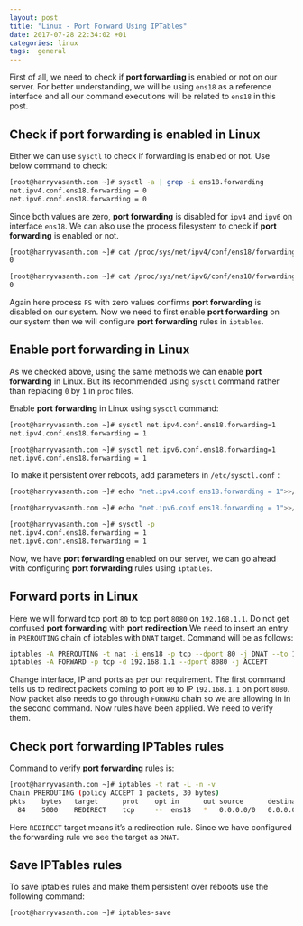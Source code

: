 ```yaml
---
layout: post
title: "Linux - Port Forward Using IPTables"
date: 2017-07-28 22:34:02 +01
categories: linux
tags:  general
---
```


First of all, we need to check if **port forwarding** is enabled or not on our server. For better understanding, we will be using `ens18` as a reference interface and all our command executions will be related to `ens18` in this post.

## Check if port forwarding is enabled in Linux

Either we can use `sysctl` to check if forwarding is enabled or not. Use below command to check:

```bash
[root@harryvasanth.com ~]# sysctl -a | grep -i ens18.forwarding
net.ipv4.conf.ens18.forwarding = 0
net.ipv6.conf.ens18.forwarding = 0
```

Since both values are zero, **port forwarding** is disabled for `ipv4` and `ipv6` on interface `ens18`.
We can also use the process filesystem to check if **port forwarding** is enabled or not.

```bash
[root@harryvasanth.com ~]# cat /proc/sys/net/ipv4/conf/ens18/forwarding
0

[root@harryvasanth.com ~]# cat /proc/sys/net/ipv6/conf/ens18/forwarding
0
```

Again here process `FS` with zero values confirms **port forwarding** is disabled on our system. Now we need to first enable **port forwarding** on our system then we will configure **port forwarding** rules in `iptables`.

## Enable port forwarding in Linux

As we checked above, using the same methods we can enable **port forwarding** in Linux. But its recommended using `sysctl` command rather than replacing `0` by `1` in `proc` files.

Enable **port forwarding** in Linux using `sysctl` command:

```bash
[root@harryvasanth.com ~]# sysctl net.ipv4.conf.ens18.forwarding=1
net.ipv4.conf.ens18.forwarding = 1

[root@harryvasanth.com ~]# sysctl net.ipv6.conf.ens18.forwarding=1
net.ipv6.conf.ens18.forwarding = 1
```

To make it persistent over reboots, add parameters in `/etc/sysctl.conf` :

```bash
[root@harryvasanth.com ~]# echo "net.ipv4.conf.ens18.forwarding = 1">>/etc/sysctl.conf

[root@harryvasanth.com ~]# echo "net.ipv6.conf.ens18.forwarding = 1">>/etc/sysctl.conf

[root@harryvasanth.com ~]# sysctl -p
net.ipv4.conf.ens18.forwarding = 1
net.ipv6.conf.ens18.forwarding = 1
```

Now, we have **port forwarding** enabled on our server, we can go ahead with configuring **port forwarding** rules using `iptables`.

## Forward ports in Linux

Here we will forward tcp port `80` to tcp port `8080` on `192.168.1.1`. Do not get confused **port forwarding** with **port redirection**.We need to insert an entry in `PREROUTING` chain of iptables with `DNAT` target. Command will be as follows:

```bash
iptables -A PREROUTING -t nat -i ens18 -p tcp --dport 80 -j DNAT --to 192.168.1.1:8080
iptables -A FORWARD -p tcp -d 192.168.1.1 --dport 8080 -j ACCEPT
```

Change interface, IP and ports as per our requirement. The first command tells us to redirect packets coming to port `80` to IP `192.168.1.1` on port `8080`. Now packet also needs to go through `FORWARD` chain so we are allowing in in the second command. Now rules have been applied. We need to verify them.

## Check port forwarding IPTables rules

Command to verify **port forwarding** rules is:

```bash
[root@harryvasanth.com ~]# iptables -t nat -L -n -v
Chain PREROUTING (policy ACCEPT 1 packets, 30 bytes)
pkts    bytes   target      prot    opt in      out source      destination
  84    5000    REDIRECT    tcp     --  ens18   *   0.0.0.0/0   0.0.0.0/0   tcp dpt:80 to:192.168.1.1:8080
```

Here `REDIRECT` target means it’s a redirection rule. Since we have configured the forwarding rule we see the target as `DNAT`.

## Save IPTables rules

To save iptables rules and make them persistent over reboots use the following command:

```bash
[root@harryvasanth.com ~]# iptables-save
```
